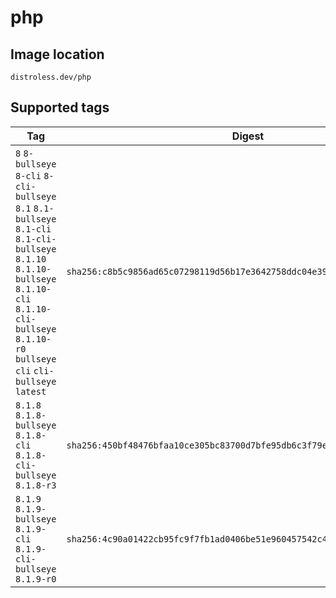 # php

## Image location

```
distroless.dev/php
```

## Supported tags

| Tag | Digest | Signature |
| --- | ------ | --------- |
| `8` `8-bullseye` `8-cli` `8-cli-bullseye` `8.1` `8.1-bullseye` `8.1-cli` `8.1-cli-bullseye` `8.1.10` `8.1.10-bullseye` `8.1.10-cli` `8.1.10-cli-bullseye` `8.1.10-r0` `bullseye` `cli` `cli-bullseye` `latest` | `sha256:c8b5c9856ad65c07298119d56b17e3642758ddc04e399263ebe71d9fa5831620` | [View Rekor entry](https://rekor.tlog.dev/?hash=sha256:c8b5c9856ad65c07298119d56b17e3642758ddc04e399263ebe71d9fa5831620) |
| `8.1.8` `8.1.8-bullseye` `8.1.8-cli` `8.1.8-cli-bullseye` `8.1.8-r3` | `sha256:450bf48476bfaa10ce305bc83700d7bfe95db6c3f79e0184b758365105e1dd10` | [View Rekor entry](https://rekor.tlog.dev/?hash=sha256:450bf48476bfaa10ce305bc83700d7bfe95db6c3f79e0184b758365105e1dd10) |
| `8.1.9` `8.1.9-bullseye` `8.1.9-cli` `8.1.9-cli-bullseye` `8.1.9-r0` | `sha256:4c90a01422cb95fc9f7fb1ad0406be51e960457542c425d2a6d3a30710489750` | [View Rekor entry](https://rekor.tlog.dev/?hash=sha256:4c90a01422cb95fc9f7fb1ad0406be51e960457542c425d2a6d3a30710489750) |
